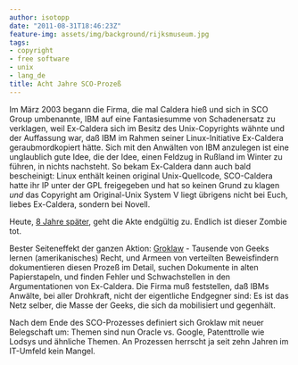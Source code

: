 ```yaml
---
author: isotopp
date: "2011-08-31T18:46:23Z"
feature-img: assets/img/background/rijksmuseum.jpg
tags:
- copyright
- free software
- unix
- lang_de
title: Acht Jahre SCO-Prozeß
---
```

Im März 2003 begann die Firma, die mal Caldera hieß und sich in SCO Group
umbenannte, IBM auf eine Fantasiesumme von Schadenersatz zu verklagen, weil
Ex-Caldera sich im Besitz des Unix-Copyrights wähnte und der Auffassung war,
daß IBM im Rahmen seiner Linux-Initiative Ex-Caldera geraubmordkopiert
hätte. Sich mit den Anwälten von IBM anzulegen ist eine unglaublich gute
Idee, die der Idee, einen Feldzug in Rußland im Winter zu führen, in nichts
nachsteht. So bekam Ex-Caldera dann auch bald bescheinigt: Linux enthält
keinen original Unix-Quellcode, SCO-Caldera hatte ihr IP unter der GPL
freigegeben und hat so keinen Grund zu klagen _und_ das Copyright am
Original-Unix System V liegt übrigens nicht bei Euch, liebes Ex-Caldera,
sondern bei Novell.

Heute, [8 Jahre später](http://www.heise.de/open/meldung/SCO-vs-Linux-Es-ist-vorbei-1333811.html),
geht die Akte endgültig zu. Endlich ist dieser Zombie tot.

Bester Seiteneffekt der ganzen Aktion: [Groklaw](http://groklaw.net/) -
Tausende von Geeks lernen (amerikanisches) Recht, und Armeen von verteilten
Beweisfindern dokumentieren diesen Prozeß im Detail, suchen Dokumente in
alten Papierstapeln, und finden Fehler und Schwachstellen in den
Argumentationen von Ex-Caldera. Die Firma muß feststellen, daß IBMs Anwälte,
bei aller Drohkraft, nicht der eigentliche Endgegner sind: Es ist das Netz
selber, die Masse der Geeks, die sich da mobilisiert und gegenhält.

Nach dem Ende des SCO-Prozesses definiert sich Groklaw mit neuer Belegschaft
um: Themen sind nun Oracle vs. Google, Patenttrolle wie Lodsys und ähnliche
Themen. An Prozessen herrscht ja seit zehn Jahren im IT-Umfeld kein Mangel.
